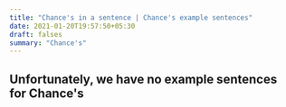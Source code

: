 ```yaml
---
title: "Chance's in a sentence | Chance's example sentences"
date: 2021-01-20T19:57:50+05:30
draft: falses
summary: "Chance's"
---
```

## Unfortunately, we have no example sentences for Chance's                 
